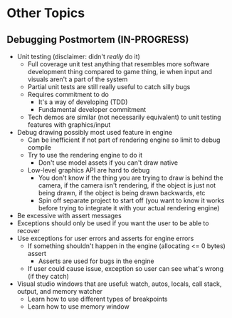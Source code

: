 # Other Topics

<!--
## Timeline

### Week 0
- []()
 
### Week 1
- []()

### Week 2
- []()

### Week 3
- []()

### Week 4
- []()

### Week 5
- []()

### Week 6
- []()

### Week 7
- []()

### Week 8
- []()

### Week 9
- []()

### Week 10
- []()

### Week 11
- []()

### Week 12
- []()
  
### Week 13
- []()

### Week 14
- []()

## Relevant Interviews

## Postmortem
-->

## Debugging Postmortem (IN-PROGRESS)
*   Unit testing (disclaimer: didn't _really_ do it)
    *   Full coverage unit test anything that resembles more software development thing compared to game thing, ie when input and visuals aren't a part of the system
    *   Partial unit tests are still really useful to catch silly bugs
    *   Requires commitment to do
        *   It's a way of developing (TDD)
        *   Fundamental developer commitment
    *   Tech demos are similar (not necessarily equivalent) to unit testing features with graphics/input
*   Debug drawing possibly most used feature in engine
    *   Can be inefficient if not part of rendering engine so limit to debug compile
    *   Try to use the rendering engine to do it
        *   Don't use model assets if you can't draw native
    *   Low-level graphics API are hard to debug
        *   You don't know if the thing you are trying to draw is behind the camera, if the camera isn't rendering, if the object is just not being drawn, if the object is being drawn backwards, etc
        *   Spin off separate project to start off (you want to know it works before trying to integrate it with your actual rendering engine)
*   Be excessive with assert messages
*   Exceptions should only be used if you want the user to be able to recover
*   Use exceptions for user errors and asserts for engine errors
    *   If something shouldn't happen in the engine (allocating <= 0 bytes) assert
        *   Asserts are used for bugs in the engine
    *   If user could cause issue, exception so user can see what's wrong (if they catch)
*   Visual studio windows that are useful: watch, autos, locals, call stack, output, and memory watcher
    *   Learn how to use different types of breakpoints
    *   Learn how to use memory window